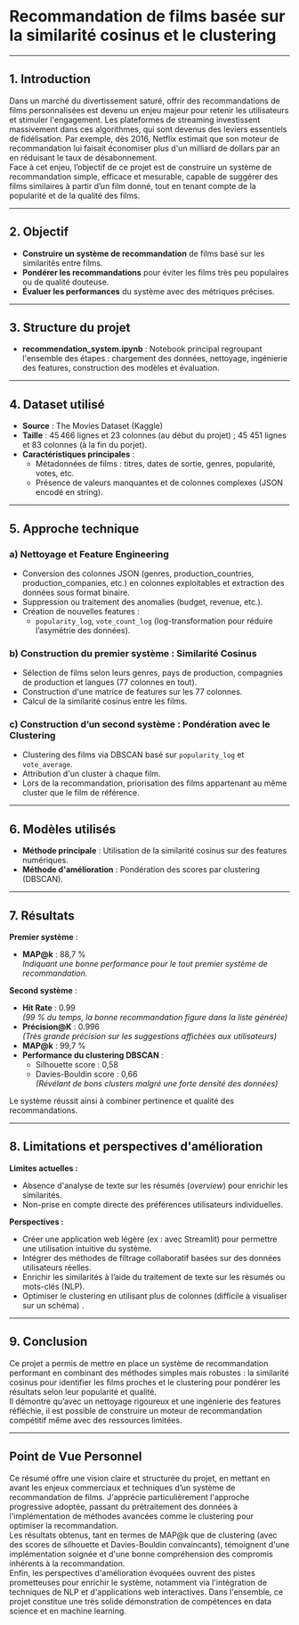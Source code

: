 # Recommandation de films basée sur la similarité cosinus et le clustering

---

## 1. Introduction

Dans un marché du divertissement saturé, offrir des recommandations de films personnalisées est devenu un enjeu majeur pour retenir les utilisateurs et stimuler l'engagement. Les plateformes de streaming investissent massivement dans ces algorithmes, qui sont devenus des leviers essentiels de fidélisation. Par exemple, dès 2016, Netflix estimait que son moteur de recommandation lui faisait économiser plus d'un milliard de dollars par an en réduisant le taux de désabonnement.  
Face à cet enjeu, l’objectif de ce projet est de construire un système de recommandation simple, efficace et mesurable, capable de suggérer des films similaires à partir d’un film donné, tout en tenant compte de la popularité et de la qualité des films.

---

## 2. Objectif

- **Construire un système de recommandation** de films basé sur les similarités entre films.
- **Pondérer les recommandations** pour éviter les films très peu populaires ou de qualité douteuse.
- **Évaluer les performances** du système avec des métriques précises.

---

## 3. Structure du projet

- **recommendation_system.ipynb** : Notebook principal regroupant l'ensemble des étapes : chargement des données, nettoyage, ingénierie des features, construction des modèles et évaluation.

---

## 4. Dataset utilisé

- **Source** : The Movies Dataset (Kaggle)
- **Taille** : 45 466 lignes et 23 colonnes (au début du projet) ; 45 451 lignes et 83 colonnes (à la fin du porjet).
- **Caractéristiques principales** :
  - Métadonnées de films : titres, dates de sortie, genres, popularité, votes, etc.
  - Présence de valeurs manquantes et de colonnes complexes (JSON encodé en string).

---

## 5. Approche technique

### a) Nettoyage et Feature Engineering

- Conversion des colonnes JSON (genres, production_countries, production_companies, etc.) en colonnes exploitables et extraction des données sous format binaire.
- Suppression ou traitement des anomalies (budget, revenue, etc.).
- Création de nouvelles features :
  - `popularity_log`, `vote_count_log` (log-transformation pour réduire l’asymétrie des données).

### b) Construction du premier système : Similarité Cosinus

- Sélection de films selon leurs genres, pays de production, compagnies de production et langues (77 colonnes en tout).
- Construction d'une matrice de features sur les 77 colonnes.
- Calcul de la similarité cosinus entre les films.

### c) Construction d’un second système : Pondération avec le Clustering

- Clustering des films via DBSCAN basé sur `popularity_log` et `vote_average`.
- Attribution d'un cluster à chaque film.
- Lors de la recommandation, priorisation des films appartenant au même cluster que le film de référence.

---

## 6. Modèles utilisés

- **Méthode principale** : Utilisation de la similarité cosinus sur des features numériques.
- **Méthode d'amélioration** : Pondération des scores par clustering (DBSCAN).

---

## 7. Résultats

**Premier système** :  
- **MAP@k** : 88,7 %  
  *Indiquant une bonne performance pour le tout premier système de recommandation.*

**Second système** :  
- **Hit Rate** : 0.99  
  *(99 % du temps, la bonne recommandation figure dans la liste générée)*
- **Précision@K** : 0.996  
  *(Très grande précision sur les suggestions affichées aux utilisateurs)*
- **MAP@k** : 99,7 %
- **Performance du clustering DBSCAN** :  
  - Silhouette score : 0,58  
  - Davies-Bouldin score : 0,66  
  *(Révélant de bons clusters malgré une forte densité des données)*

Le système réussit ainsi à combiner pertinence et qualité des recommandations.

---

## 8. Limitations et perspectives d'amélioration

**Limites actuelles :**

- Absence d'analyse de texte sur les résumés (*overview*) pour enrichir les similarités.
- Non-prise en compte directe des préférences utilisateurs individuelles.

**Perspectives :**

- Créer une application web légère (ex : avec Streamlit) pour permettre une utilisation intuitive du système.
- Intégrer des méthodes de filtrage collaboratif basées sur des données utilisateurs réelles.
- Enrichir les similarités à l’aide du traitement de texte sur les résumés ou mots-clés (NLP).
- Optimiser le clustering en utilisant plus de colonnes (difficile à visualiser sur un schéma) .

---

## 9. Conclusion

Ce projet a permis de mettre en place un système de recommandation performant en combinant des méthodes simples mais robustes : la similarité cosinus pour identifier les films proches et le clustering pour pondérer les résultats selon leur popularité et qualité.  
Il démontre qu’avec un nettoyage rigoureux et une ingénierie des features réfléchie, il est possible de construire un moteur de recommandation compétitif même avec des ressources limitées.

---

## Point de Vue Personnel

Ce résumé offre une vision claire et structurée du projet, en mettant en avant les enjeux commerciaux et techniques d’un système de recommandation de films. J'apprécie particulièrement l'approche progressive adoptée, passant du prétraitement des données à l'implémentation de méthodes avancées comme le clustering pour optimiser la recommandation.  
Les résultats obtenus, tant en termes de MAP@k que de clustering (avec des scores de silhouette et Davies-Bouldin convaincants), témoignent d'une implémentation soignée et d'une bonne compréhension des compromis inhérents à la recommandation.  
Enfin, les perspectives d'amélioration évoquées ouvrent des pistes prometteuses pour enrichir le système, notamment via l'intégration de techniques de NLP et d'applications web interactives. Dans l'ensemble, ce projet constitue une très solide démonstration de compétences en data science et en machine learning.

